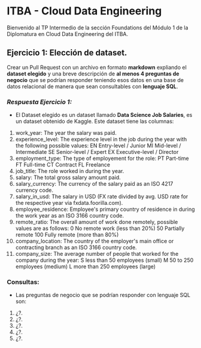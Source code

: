 # ITBA - Cloud Data Engineering

Bienvenido al TP Intermedio de la sección Foundations del Módulo 1 de la Diplomatura en Cloud Data Engineering del ITBA.


## Ejercicio 1: Elección de dataset.

Crear un Pull Request con un archivo en formato **markdown** expliando el **dataset elegido** y una breve descripción de **al menos 4 preguntas de negocio** que se podrían responder teniendo esos datos en una base de datos relacional de manera que sean consultables con **lenguaje SQL**.

### _Respuesta Ejercicio 1:_
* El Dataset elegido es un dataset llamado **Data Science Job Salaries**, es un dataset obtenido de Kaggle. Este dataset tiene las columnas:

1. work_year:	The year the salary was paid.
2. experience_level:	The experience level in the job during the year with the following possible values: EN Entry-level / Junior MI Mid-level / Intermediate SE Senior-level / Expert EX Executive-level / Director
3. employment_type:	The type of employement for the role: PT Part-time FT Full-time CT Contract FL Freelance
4. job_title:	The role worked in during the year.
5. salary:	The total gross salary amount paid.
6. salary_currency:	The currency of the salary paid as an ISO 4217 currency code.
7. salary_in_usd:	The salary in USD (FX rate divided by avg. USD rate for the respective year via fxdata.foorilla.com).
8. employee_residence:	Employee's primary country of residence in during the work year as an ISO 3166 country code.
9. remote_ratio:	The overall amount of work done remotely, possible values are as follows: 0 No remote work (less than 20%) 50 Partially remote 100 Fully remote (more than 80%)
10. company_location:	The country of the employer's main office or contracting branch as an ISO 3166 country code.
11. company_size:	The average number of people that worked for the company during the year: S less than 50 employees (small) M 50 to 250 employees (medium) L more than 250 employees (large)

    
### Consultas:

* Las preguntas de negocio que se podrían responder con lenguaje SQL son:

 1. ¿?.
 2. ¿?.
 3. ¿?.
 4. ¿?.
 5. ¿?.